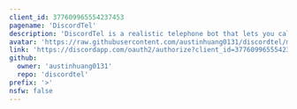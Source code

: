 ```yaml
---
client_id: 377609965554237453
pagename: 'DiscordTel'
description: 'DiscordTel is a realistic telephone bot that lets you call other servers!'
avatar: 'https://raw.githubusercontent.com/austinhuang0131/discordtel/master/discordtel.png'
link: 'https://discordapp.com/oauth2/authorize?client_id=377609965554237453&scope=bot'
github:
  owner: 'austinhuang0131'
  repo: 'discordtel'
prefix: '>'
nsfw: false
---
```

